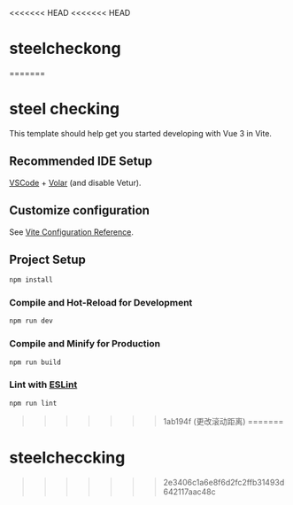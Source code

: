 <<<<<<< HEAD
<<<<<<< HEAD
# steelcheckong
=======
# steel checking

This template should help get you started developing with Vue 3 in Vite.

## Recommended IDE Setup

[VSCode](https://code.visualstudio.com/) + [Volar](https://marketplace.visualstudio.com/items?itemName=Vue.volar) (and disable Vetur).

## Customize configuration

See [Vite Configuration Reference](https://vite.dev/config/).

## Project Setup

```sh
npm install
```

### Compile and Hot-Reload for Development

```sh
npm run dev
```

### Compile and Minify for Production

```sh
npm run build
```

### Lint with [ESLint](https://eslint.org/)

```sh
npm run lint
```
>>>>>>> 1ab194f (更改滚动距离)
=======
# steelcheccking
>>>>>>> 2e3406c1a6e8f6d2fc2ffb31493d642117aac48c
